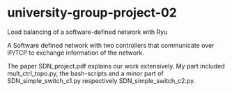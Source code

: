 # university-group-project-02
Load balancing of a software-defined network with Ryu

A Software defined network with two controllers that communicate over IP/TCP to exchange information of the network.

The paper SDN_project.pdf explains our work extensively. My part included mult_ctrl_topo.py, the bash-scripts 
and a minor part of SDN_simple_switch_c1.py respectively SDN_simple_switch_c2.py.



